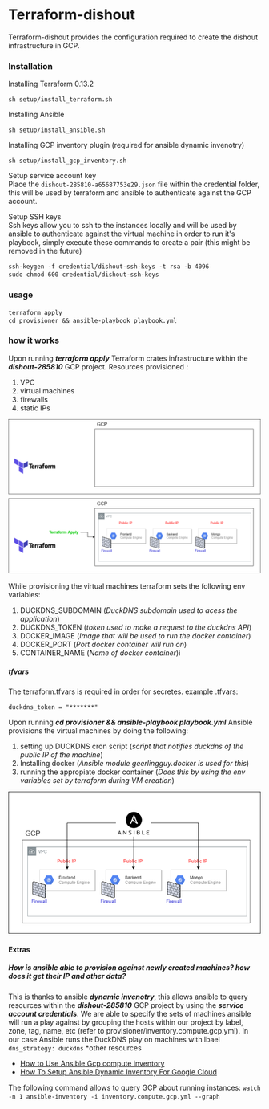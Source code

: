 
# Terraform-dishout
Terraform-dishout provides the configuration required to create the dishout infrastructure in GCP. 

### Installation

Installing Terraform 0.13.2
```
sh setup/install_terraform.sh
```

Installing Ansible
```
sh setup/install_ansible.sh
```
Installing GCP inventory plugin (required for ansible dynamic invenotry)
```
sh setup/install_gcp_inventory.sh
```
Setup service account key \
Place the `dishout-285810-a65687753e29.json` file within the credential folder, this will be used by terraform and ansible to authenticate against the GCP account.

Setup SSH keys \
Ssh keys allow you to ssh to the instances locally and will be used by ansible to authenticate against the virtual machine in order to run it's playbook, simply execute these commands to create a pair (this might be removed in the future)
```
ssh-keygen -f credential/dishout-ssh-keys -t rsa -b 4096
sudo chmod 600 credential/dishout-ssh-keys
```

### usage
```
terraform apply
cd provisioner && ansible-playbook playbook.yml
```

### how it works
Upon running *__terraform apply__*  Terraform crates infrastructure within the *___dishout-285810___* GCP project. 
Resources provisioned :  
1. VPC
2. virtual machines 
3. firewalls 
4. static IPs

<!-- Images -->
![Markdown Logo](files/Diagram.png)

While provisioning the virtual machines terraform sets the following env variables:
1. DUCKDNS_SUBDOMAIN (*DuckDNS subdomain used to acess the application*)
2. DUCKDNS_TOKEN (*token used to make a request to the duckdns API*)
3. DOCKER_IMAGE (*Image that will be used to run the docker container*)
4. DOCKER_PORT  (*Port docker container will run on*)
5. CONTAINER_NAME (*Name of docker container*)i

##### tfvars
The terraform.tfvars is required in order for secretes.
example .tfvars: 
```
duckdns_token = "*******"
```

Upon running *__cd provisioner && ansible-playbook playbook.yml__*  Ansible provisions the virtual machines by doing the following:
1. setting up DUCKDNS cron script  (*script that notifies duckdns of the public IP of the machine*)
2. Installing docker (*Ansible module geerlingguy.docker is used for this*)
3. running the appropiate docker container (*Does this by using the env variables set by terraform during VM creation*)


<!-- Images -->
![Markdown Logo](files/AnsibleDiagram.png)

#### Extras
##### How is ansible able to provision against newly created machines? how does it get their IP and other data?

This is thanks to ansible *___dynamic invenotry___*, this allows ansible to query resources within the  *___dishout-285810___* GCP project by using the *___service account credentials___*. 
We are able to specify the sets of machines ansible will run a play against by grouping the hosts within our project by label, zone, tag, name, etc (refer to provisioner/inventory.compute.gcp.yml). 
In our case Ansible runs the DuckDNS play on machines with lbael `dns_strategy: duckdns`
*other resources
- [How to Use Ansible Gcp compute inventory](http://matthieure.me/2018/12/31/ansible_inventory_plugin.htmll)
- [How To Setup Ansible Dynamic Inventory For Google Cloud](https://devopscube.com/ansible-dymanic-inventry-google-cloud/l)


The following command allows to query GCP about running instances:
`watch -n 1 ansible-inventory -i inventory.compute.gcp.yml --graph`


